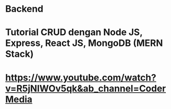 # Backend

# Tutorial CRUD dengan Node JS, Express, React JS, MongoDB (MERN Stack)

# https://www.youtube.com/watch?v=R5jNlWOv5qk&ab_channel=CoderMedia
